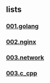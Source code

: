 
## lists

### [001.golang](/projects/001.golang.md)

### [002.nginx](/projects/002.nginx.md)

### [003.network](/projects/003.network.md)

### [003.c_cpp](/projects/004.c_cpp.md)